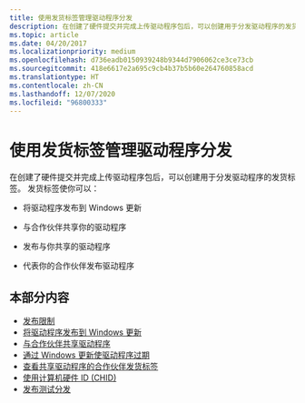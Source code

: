 ```yaml
---
title: 使用发货标签管理驱动程序分发
description: 在创建了硬件提交并完成上传驱动程序包后，可以创建用于分发驱动程序的发货标签。
ms.topic: article
ms.date: 04/20/2017
ms.localizationpriority: medium
ms.openlocfilehash: d736eadb0150939248b9344d7906062ce3ce73cb
ms.sourcegitcommit: 418e6617e2a695c9cb4b37b5b60e264760858acd
ms.translationtype: HT
ms.contentlocale: zh-CN
ms.lasthandoff: 12/07/2020
ms.locfileid: "96800333"
---
```

# <a name="manage-driver-distribution-with-shipping-labels"></a>使用发货标签管理驱动程序分发


在创建了硬件提交并完成上传驱动程序包后，可以创建用于分发驱动程序的发货标签。 发货标签使你可以：

-   将驱动程序发布到 Windows 更新

-   与合作伙伴共享你的驱动程序

-   发布与你共享的驱动程序

-   代表你的合作伙伴发布驱动程序

## <a name="in-this-section"></a>本部分内容

-   [发布限制](publishing-restrictions.md)
-   [将驱动程序发布到 Windows 更新](publish-a-driver-to-windows-update.md)
-   [与合作伙伴共享驱动程序](sharing-drivers-with-your-partners.md)
-   [通过 Windows 更新使驱动程序过期](expire-a-driver-from-windows-update.md)
-   [查看共享驱动程序的合作伙伴发货标签](viewing-shipping-labels-for-your-shared-driver.md)
-   [使用计算机硬件 ID (CHID)](using-chids.md)
-   [发布测试分发](publishing-for-test-distribution.md)


 

 






